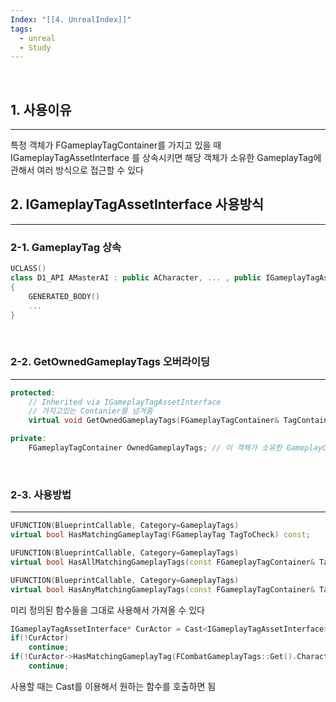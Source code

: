 ```yaml
---
Index: "[[4. UnrealIndex]]"
tags:
  - unreal
  - Study
---
```

   
## 1. 사용이유
---
특정 객체가 FGameplayTagContainer를 가지고 있을 때
IGameplayTagAssetInterface 를 상속시키면 해당 객체가 소유한 GameplayTag에 관해서 여러 방식으로 접근할 수 있다
   
   
## 2. IGameplayTagAssetInterface 사용방식
---
### 2-1. GameplayTag 상속
```cpp
UCLASS()  
class D1_API AMasterAI : public ACharacter, ... , public IGameplayTagAssetInterface  
{  
    GENERATED_BODY()
    ...
}
```
   
### 2-2. GetOwnedGameplayTags 오버라이딩
---
```cpp
protected:
	// Inherited via IGameplayTagAssetInterface  
	// 가지고있는 Contanier를 넘겨줌
	virtual void GetOwnedGameplayTags(FGameplayTagContainer& TagContainer) const override { TagContainer = OwnedGameplayTags; }

private:
	FGameplayTagContainer OwnedGameplayTags; // 이 객체가 소유한 GameplayContainer
```
   
### 2-3. 사용방법
---
```cpp
UFUNCTION(BlueprintCallable, Category=GameplayTags)  
virtual bool HasMatchingGameplayTag(FGameplayTag TagToCheck) const;

UFUNCTION(BlueprintCallable, Category=GameplayTags)  
virtual bool HasAllMatchingGameplayTags(const FGameplayTagContainer& TagContainer) const;

UFUNCTION(BlueprintCallable, Category=GameplayTags)  
virtual bool HasAnyMatchingGameplayTags(const FGameplayTagContainer& TagContainer) const;
```
미리 정의된 함수들을 그대로 사용해서 가져올 수 있다

```cpp
IGameplayTagAssetInterface* CurActor = Cast<IGameplayTagAssetInterface>(SensoredActor); //Player가 아닌 Actor는 탐지되도 반응 없게 함  
if(!CurActor)  
    continue;  
if(!CurActor->HasMatchingGameplayTag(FCombatGameplayTags::Get().Character_Player))  
    continue;
```
사용할 때는 Cast를 이용해서 원하는 함수를 호출하면 됨
